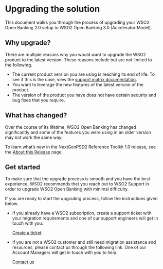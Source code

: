 # Upgrading the solution

This document walks you through the process of upgrading your WSO2 Open Banking 2.0 setup to WSO2 Open Banking 3.0 (Accelerator Model).

## Why upgrade?

There are multiple reasons why you would want to upgrade the WSO2 product to the latest version. These reasons include but are not limited to the following.

- The current product version you are using is reaching its end of life. To see if this is the case, view the [support matrix documentation](https://wso2.com/products/support-matrix/).
- You want to leverage the new features of the latest version of the product.
- The version of the product you have does not have certain security and bug fixes that you require.

## What has changed?

Over the course of its lifetime, WSO2 Open Banking has changed significantly and some of the features you were using in an older version may not work the same way.

To learn what’s new in the NextGenPSD2 Reference Toolkit 1.0 release, see the [About this Release](../get-started/about-this-release.md) page.

## Get started

To make sure that the upgrade process is smooth and you have the best experience, WSO2 recommends that you reach out to WSO2 Support in order to upgrade WSO2 Open Banking with minimal difficulty.

If you are ready to start the upgrading process, follow the instructions given below.

- If you already have a WSO2 subscription, create a support ticket with your migration requirements and one of our support engineers will get in touch with you.

     [Create a ticket](https://support.wso2.com/support)

- If you are not a WSO2 customer and still need migration assistance and resources, please contact us through the following link. One of our Account Managers will get in touch with you to help.

     [Contact us](https://wso2.com/contact/)